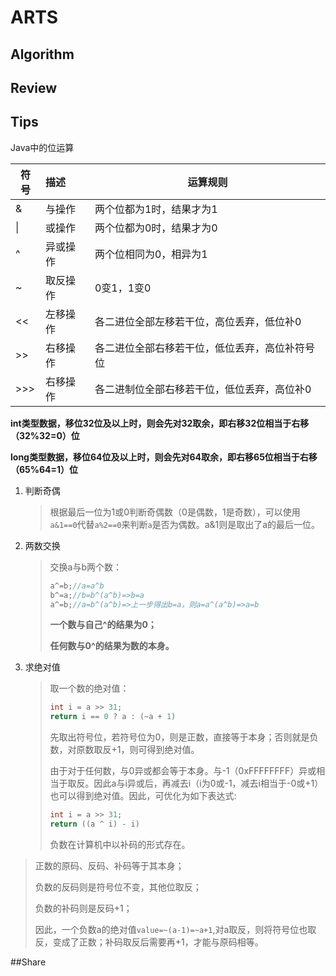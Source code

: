 # ARTS

## Algorithm



## Review

 


## Tips

Java中的位运算

| 符号 | 描述     | 运算规则                                       |
| ---- | :------- | ---------------------------------------------- |
| &    | 与操作   | 两个位都为1时，结果才为1                       |
| \|   | 或操作   | 两个位都为0时，结果才为0                       |
| ^    | 异或操作 | 两个位相同为0，相异为1                         |
| ~    | 取反操作 | 0变1，1变0                                     |
| <<   | 左移操作 | 各二进位全部左移若干位，高位丢弃，低位补0      |
| >>   | 右移操作 | 各二进位全部右移若干位，低位丢弃，高位补符号位 |
| >>>  | 右移操作 | 各二进制位全部右移若干位，低位丢弃，高位补0    |

**int类型数据，移位32位及以上时，则会先对32取余，即右移32位相当于右移（32%32=0）位**

**long类型数据，移位64位及以上时，则会先对64取余，即右移65位相当于右移（65%64=1）位**

1. 判断奇偶

   > 根据最后一位为1或0判断奇偶数（0是偶数，1是奇数），可以使用`a&1==0`代替`a%2==0`来判断`a`是否为偶数。a&1则是取出了a的最后一位。

2. 两数交换

   > 交换a与b两个数：
   >
   > ```java
   > a^=b;//a=a^b
   > b^=a;//b=b^(a^b)=>b=a
   > a^=b;//a=b^(a^b)=>上一步得出b=a，则a=a^(a^b)=>a=b
   > ```
   >
   > **一个数与自己^的结果为0；**
   >
   > **任何数与0^的结果为数的本身。**

3. 求绝对值

   > 取一个数的绝对值：
   >
   > ```java
   > int i = a >> 31;
   > return i == 0 ? a : (~a + 1)
   > ```
   >
   > 先取出符号位，若符号位为0，则是正数，直接等于本身；否则就是负数，对原数取反+1，则可得到绝对值。
   >
   > 由于对于任何数，与0异或都会等于本身。与-1（0xFFFFFFFF）异或相当于取反。因此a与i异或后，再减去i（i为0或-1，减去i相当于-0或+1）也可以得到绝对值。因此，可优化为如下表达式:
   >
   > ```java
   > int i = a >> 31;
   > return ((a ^ i) - i)
   > ```
   >
   > 负数在计算机中以补码的形式存在。
>
   > 正数的原码、反码、补码等于其本身；
   >
   > 负数的反码则是符号位不变，其他位取反；
   >
   > 负数的补码则是反码+1；
   >
   > 因此，一个负数a的绝对值`value=~(a-1)=~a+1`,对a取反，则将符号位也取反，变成了正数；补码取反后需要再+1，才能与原码相等。
   
   

##Share

> 

